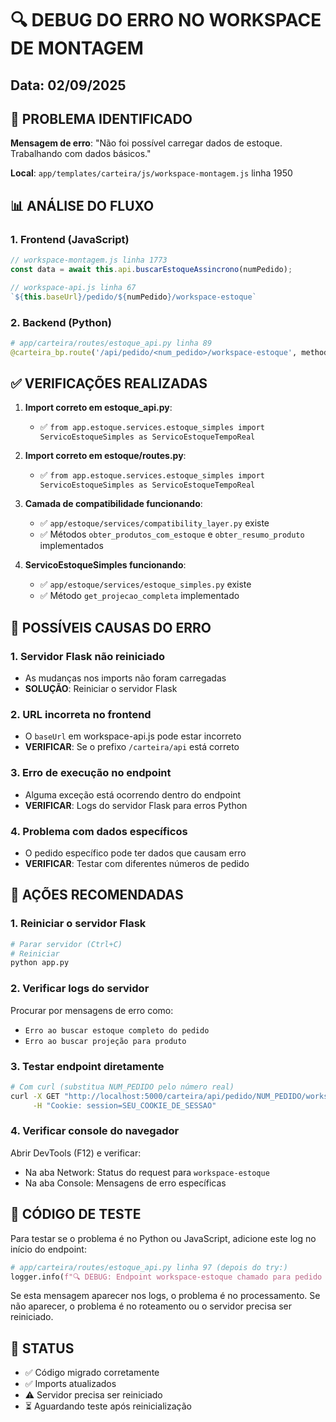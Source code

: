 # 🔍 DEBUG DO ERRO NO WORKSPACE DE MONTAGEM

## Data: 02/09/2025

## 🚨 PROBLEMA IDENTIFICADO

**Mensagem de erro**: "Não foi possível carregar dados de estoque. Trabalhando com dados básicos."

**Local**: `app/templates/carteira/js/workspace-montagem.js` linha 1950

## 📊 ANÁLISE DO FLUXO

### 1. Frontend (JavaScript)
```javascript
// workspace-montagem.js linha 1773
const data = await this.api.buscarEstoqueAssincrono(numPedido);

// workspace-api.js linha 67
`${this.baseUrl}/pedido/${numPedido}/workspace-estoque`
```

### 2. Backend (Python)
```python
# app/carteira/routes/estoque_api.py linha 89
@carteira_bp.route('/api/pedido/<num_pedido>/workspace-estoque', methods=['GET'])
```

## ✅ VERIFICAÇÕES REALIZADAS

1. **Import correto em estoque_api.py**:
   - ✅ `from app.estoque.services.estoque_simples import ServicoEstoqueSimples as ServicoEstoqueTempoReal`

2. **Import correto em estoque/routes.py**:
   - ✅ `from app.estoque.services.estoque_simples import ServicoEstoqueSimples as ServicoEstoqueTempoReal`

3. **Camada de compatibilidade funcionando**:
   - ✅ `app/estoque/services/compatibility_layer.py` existe
   - ✅ Métodos `obter_produtos_com_estoque` e `obter_resumo_produto` implementados

4. **ServicoEstoqueSimples funcionando**:
   - ✅ `app/estoque/services/estoque_simples.py` existe
   - ✅ Método `get_projecao_completa` implementado

## 🔴 POSSÍVEIS CAUSAS DO ERRO

### 1. **Servidor Flask não reiniciado**
   - As mudanças nos imports não foram carregadas
   - **SOLUÇÃO**: Reiniciar o servidor Flask

### 2. **URL incorreta no frontend**
   - O `baseUrl` em workspace-api.js pode estar incorreto
   - **VERIFICAR**: Se o prefixo `/carteira/api` está correto

### 3. **Erro de execução no endpoint**
   - Alguma exceção está ocorrendo dentro do endpoint
   - **VERIFICAR**: Logs do servidor Flask para erros Python

### 4. **Problema com dados específicos**
   - O pedido específico pode ter dados que causam erro
   - **VERIFICAR**: Testar com diferentes números de pedido

## 🎯 AÇÕES RECOMENDADAS

### 1. Reiniciar o servidor Flask
```bash
# Parar servidor (Ctrl+C)
# Reiniciar
python app.py
```

### 2. Verificar logs do servidor
Procurar por mensagens de erro como:
- `Erro ao buscar estoque completo do pedido`
- `Erro ao buscar projeção para produto`

### 3. Testar endpoint diretamente
```bash
# Com curl (substitua NUM_PEDIDO pelo número real)
curl -X GET "http://localhost:5000/carteira/api/pedido/NUM_PEDIDO/workspace-estoque" \
     -H "Cookie: session=SEU_COOKIE_DE_SESSAO"
```

### 4. Verificar console do navegador
Abrir DevTools (F12) e verificar:
- Na aba Network: Status do request para `workspace-estoque`
- Na aba Console: Mensagens de erro específicas

## 📝 CÓDIGO DE TESTE

Para testar se o problema é no Python ou JavaScript, adicione este log no início do endpoint:

```python
# app/carteira/routes/estoque_api.py linha 97 (depois do try:)
logger.info(f"🔍 DEBUG: Endpoint workspace-estoque chamado para pedido {num_pedido}")
```

Se esta mensagem aparecer nos logs, o problema é no processamento.
Se não aparecer, o problema é no roteamento ou o servidor precisa ser reiniciado.

## 🚦 STATUS

- ✅ Código migrado corretamente
- ✅ Imports atualizados
- ⚠️ Servidor precisa ser reiniciado
- ⏳ Aguardando teste após reinicialização
